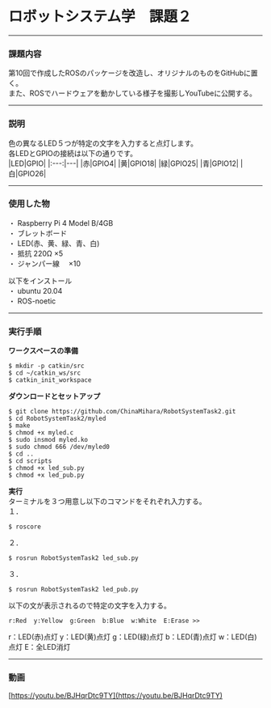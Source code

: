 # ロボットシステム学　課題２

---

### 課題内容

第10回で作成したROSのパッケージを改造し、オリジナルのものをGitHubに置く。   
また、ROSでハードウェアを動かしている様子を撮影しYouTubeに公開する。

---

### 説明   

色の異なるLED５つが特定の文字を入力すると点灯します。   
各LEDとGPIOの接続は以下の通りです。   
|LED|GPIO|
|:---:|---|
|赤|GPIO4|
|黄|GPIO18|
|緑|GPIO25|
|青|GPIO12|
|白|GPIO26|

---

### 使用した物

・ Raspberry Pi 4 Model B/4GB   
・ ブレットボード   
・ LED(赤、黄、緑、青、白)   
・ 抵抗 220Ω  ×5   
・ ジャンパー線　 ×10   
   
 以下をインストール   
・ ubuntu 20.04   
・ ROS-noetic   

---

### 実行手順

**ワークスペースの準備**
```
$ mkdir -p catkin/src
$ cd ~/catkin_ws/src
$ catkin_init_workspace
```
**ダウンロードとセットアップ**
```
$ git clone https://github.com/ChinaMihara/RobotSystemTask2.git
$ cd RobotSystemTask2/myled
$ make
$ chmod +x myled.c
$ sudo insmod myled.ko
$ sudo chmod 666 /dev/myled0
$ cd ..
$ cd scripts
$ chmod +x led_sub.py
$ chmod +x led_pub.py
```
**実行**   
ターミナルを３つ用意し以下のコマンドをそれぞれ入力する。   
１．
```
$ roscore
```
２．
```
$ rosrun RobotSystemTask2 led_sub.py
```
３．
```
$ rosrun RobotSystemTask2 led_pub.py
```
以下の文が表示されるので特定の文字を入力する。
```
r:Red  y:Yellow  g:Green  b:Blue  w:White  E:Erase >>  
```
r：LED(赤)点灯
y：LED(黄)点灯
g：LED(緑)点灯
b：LED(青)点灯
w：LED(白)点灯
E：全LED消灯

---

### 動画

[https://youtu.be/BJHqrDtc9TY](https://youtu.be/BJHqrDtc9TY)

